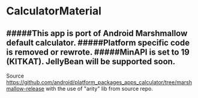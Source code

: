 # CalculatorMaterial
#####This app is port of Android Marshmallow default calculator. 
#####Platform specific code is removed or rewrote.
#####MinAPI is set to 19 (KITKAT). JellyBean will be supported soon.
--

Source https://github.com/android/platform_packages_apps_calculator/tree/marshmallow-release with the use of "arity" lib from source repo.
